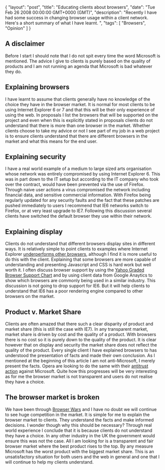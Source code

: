 {
  "layout": "post",
  "title": "Educating clients about browsers",
  "date": "Tue Feb 26 2008 00:00:00 GMT+0000 (GMT)",
  "description": "Recently I have had some success in changing browser usage within a client network. Here's a short summary of what I have learnt. ",
  "tags": [
    "Browsers",
    "Opinion"
  ]
}

## A disclaimer

Before I start I should note that I do not spit every time the word Microsoft is mentioned. The advice I give to clients is purely based on the quality of products and I am not running an agenda that Microsoft is bad whatever they do. 

## Explaining browsers

I have learnt to assume that clients generally have no knowledge of the choice they have in the browser market. It is normal for most clients to be using Internet Explorer 6 or 7 and that this will be their only experience of using the web. In proposals I list the browsers that will be supported on the project and even when this is explicitly stated in proposals clients do not understand that there is more than one browser in the market. Whether clients choose to take my advice or not I see part of my job in a web project is to ensure clients understand that there are different browsers in the market and what this means for the end user.

## Explaining security

I have a real world example of a medium to large sized arts organisation whose network was entirely compromised by using Internet Explorer 6. This was in part down to the IT setup but according to the IT company who took over the contract, would have been prevented via the use of Firefox. Through naive user actions a virus compromised the network including financial data, and sensitive commercial information. With Firefox being regularly updated for any security faults and the fact that these patches are pushed immediately to users I recommend that IE6 networks switch to Firefox, or at very least upgrade to IE7. Following this discussion several clients have switched the default browser they use within their network. 

## Explaining display

Clients do not understand that different browsers display sites in different ways. It is relatively simple to point clients to examples where Internet Explorer [underperforms other browsers][1], although I find it is more useful to do this with the client. Explaining that some browsers are more capable of understanding and presenting Javascript and CSS is hard work but well worth it. I often discuss browser support by using the [Yahoo Graded Browser Support Chart][2] and by using client data from Google Anaytics to show which browsers are commonly being used in a similar industry. This discussion is not going to drop support for IE6. But it will help clients to understand that IE6 has a poor rendering engine compared to other browsers on the market. 

## Product v. Market Share

Clients are often amazed that there such a clear disparity of product and market share (this is still the case with IE7). In any transparent market, market share is driven by cost and the quality of a product. With browsers there is no cost so it is purely down to the quality of the product. It is clear however that on display and security the market share does not reflect the quality of the product. Every single client I have explained browsers to has understood the presentation of facts and made their own conclusion. As I mentioned at the beginning of this article I am not anti-Microsoft, I merely present the facts. Opera are looking to do the same with their [antitrust action][3] against Microsoft. Quite how this progresses will be very interesting as for me the browser market is not transparent and users do not realise they have a choice.

## The browser market is broken

We have been through [Browser Wars][4] and I have no doubt we will continue to see huge competition in the market. It is simple for me to explain the browser market to clients. They understand the facts and make informed decisions. I wonder though why this should be necessary? Through real world experience I conclude that it is because clients do not understand they have a choice. In any other industry in the UK the government would ensure this was not the case. All I am looking for is a transparent and fair browser market where the best product rises to the top. By any measure Microsoft has the worst product with the biggest market share. This is an unsatisfactory situation for both users and the web in general and one that I will continue to help my clients understand.

 [1]: http://www.positioniseverything.net/explorer.html
 [2]: http://developer.yahoo.com/yui/articles/gbs/
 [3]: http://www.opera.com/pressreleases/en/2007/12/13/
 [4]: http://en.wikipedia.org/wiki/Browser_wars
